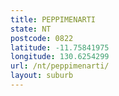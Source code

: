 ```yaml
---
title: PEPPIMENARTI
state: NT
postcode: 0822
latitude: -11.75841975
longitude: 130.6254299
url: /nt/peppimenarti/
layout: suburb
---
```

